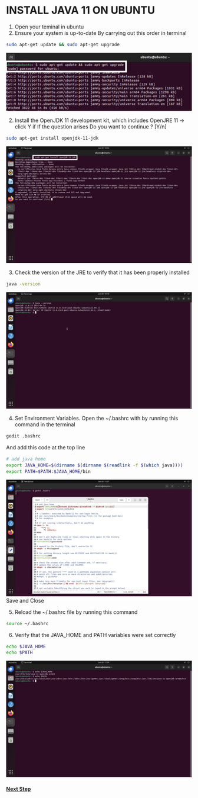 # INSTALL JAVA 11 ON UBUNTU

1. Open your teminal in ubuntu
2. Ensure your system is up-to-date By carrying out this order in terminal
```sh
sudo apt-get update && sudo apt-get upgrade
```
![JAVA-1](img/java/jv1.png)

2. Install the OpenJDK 11 development kit, which includes OpenJRE 11 -> click Y if If the question arises Do you want to continue ? [Y/n]
```sh
sudo apt-get install openjdk-11-jdk
```
![JAVA-2](img/java/jv2.png)

3. Check the version of the JRE to verify that it has been properly installed
```sh
java -version
```
![JAVA-3](img/java/jv3.png)

4. Set Environment Variables. Open the ~/.bashrc with by running this command in the terminal
```sh
gedit .bashrc 
```
And add this code at the top line
```sh
# add java home
export JAVA_HOME=$(dirname $(dirname $(readlink -f $(which java))))
export PATH=$PATH:$JAVA_HOME/bin
```
![JAVA-4](img/java/jv4.png)
Save and Close

5. Reload the ~/.bashrc file by running this command
```sh
source ~/.bashrc
```

6. Verify that the JAVA_HOME and PATH variables were set correctly
```sh
echo $JAVA_HOME
echo $PATH
```
![JAVA-5](img/java/jv5.png)


#### <a href='https://github.com/geetoor-maven/pentaho/blob/master/5_INSTALL_PENTAHO.md'>Next Step</a>